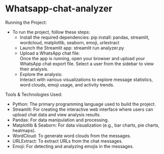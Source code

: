 # Whatsapp-chat-analyzer
Running the Project:
- To run the project, follow these steps:
    - Install the required dependencies:
        pip install: pandas, streamlit, wordcloud, matplotlib, seaborn, emoji, urlextract
    - Launch the Streamlit app:
        streamlit run analyzer.py
    - Upload a WhatsApp chat file:  
       Once the app is running, open your browser and upload your WhatsApp chat export file. Select a user from the sidebar to view their analysis.
    - Explore the analysis:  
       Interact with various visualizations to explore message statistics, word clouds, emoji usage, and activity trends.

Tools & Technologies Used:
  - Python: The primary programming language used to build the project.
  - Streamlit: For creating the interactive web interface where users can upload chat data and view analysis results.
  - Pandas: For data manipulation and processing.
  - Matplotlib & Seaborn: For data visualization (e.g., bar charts, pie charts, heatmaps).
  - WordCloud: To generate word clouds from the messages.
  - URLExtract: To extract URLs from the chat messages.
  - Emoji: For detecting and analyzing emojis in the messages.
